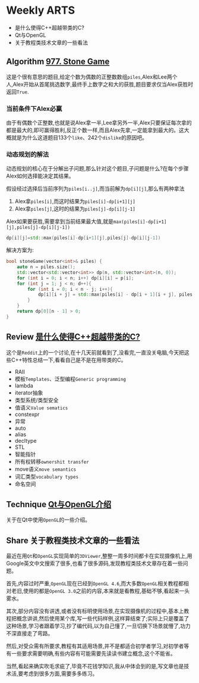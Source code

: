 # Weekly ARTS

- 是什么使得C++超越带类的C?
- Qt与OpenGL
- 关于教程类技术文章的一些看法

## Algorithm [977. Stone Game](https://leetcode.com/problems/stone-game/)

这是个很有意思的题目,给定个数为偶数的正整数数组`piles`,Alex和Lee两个人,Alex开始从首尾挑选数字,最终手上数字之和大的获胜,题目要求仅当Alex获胜时返回`True`.

### 当前条件下Alex必赢

由于有偶数个正整数,也就是说Alex拿一半,Lee拿另外一半,Alex只要保证每次拿的都是最大的,即可赢得胜利,反正个数一样,而且Alex先拿,一定能拿到最大的。这大概就是为什么这道题目133个`like`、242个`dislike`的原因吧。

### 动态规划的解法

动态规划的核心在于分解出子问题,那么针对这个题目,子问题是什么?在每个步骤Alex如何选择能决定其结果。

假设经过选择后当前序列为`piles[i..j]`,而当前解为`dp[i][j]`,那么有两种拿法

1. Alex拿`piles[i]`,而这时结果为`piles[i]-dp[i+1][j]`
2. Alex拿`piles[j]`,这时的结果为`piles[j]-dp[i][j-1]`

Alex如果要获胜,需要拿到当前结果最大值,就是`max(piles[i]-dp[i+1][j],piles[j]-dp[i][j-1])`

```Cpp
dp[i][j]=std::max(piles[i]-dp[i+1][j],piles[j]-dp[i][j-1])
```

解决方案为:

```C++
bool stoneGame(vector<int>& piles) {
    auto n = piles.size();
    std::vector<std::vector<int>> dp(n, std::vector<int>(n, 0));
    for (int i = 0; i < n; i++) dp[i][i] = p[i];
    for (int j = 1; j < n; d++){
        for (int i = 0; i < n - j; i++){
            dp[i][i + j] = std::max(piles[i] - dp[i + 1][i + j], piles[i + j] - dp[i][i + j - 1]);
        }
    }
    return dp[0][n - 1] > 0;
}
```

## Review [是什么使得C++超越带类的C?](https://www.reddit.com/r/cpp/comments/9k82rx/key_features_that_make_c_c_with_classes/)

这个是`Reddit`上的一个讨论,在十几天前就看到了,没看完,一直没关电脑,今天把这些C++特性总结一下,看看自己是不是在用带类的C。

- RAII
- 模板`Templates`、泛型编程`Generic programming`
- lambda
- iterator抽象
- 类型系统/类型安全
- 值语义`Value sematics`
- constexpr
- 异常
- auto
- alias
- decltype
- STL
- 智能指针
- 所有权转移`ownershit transfer`
- move语义`move semantics`
- 词汇类型`vocabulary types`
- 命名空间

## Technique [Qt与OpenGL介绍](QtOpenGL101.md)

关于在Qt中使用`OpenGL`的一些介绍。

## Share 关于教程类技术文章的一些看法

最近在用`Qt`和`OpenGL`实现简单的`3DViewer`,整整一周多时间都卡在实现摄像机上,用Google英文中文搜索了很多,也看了很多源码,发现教程类技术文章存在着一些问题。

首先,内容过时严重,`OpenGL`现在已经到`OpenGL 4.6`,而大多数`OpenGL`相关教程都相对老旧,使用的都是`OpenGL 3.0`之前的内容,本来就是看教程,基础不够,看起来一头雾水。

其次,部分内容没有讲透,或者没有标明使用场景,在实现摄像机的过程中,基本上教程把概念讲讲,然后使用某个库,写一些代码样例,这样算结束了;实际上只是覆盖了这种场景,学习者跟着学习,抄了编代码,以为自己懂了,一旦切换下场景就懵了,功力不深直接走了弯路。

然后,对受众需有所要求,教程有其适用场景,并不是都适合初学者学习,对初学者等有一些要求需要明确,有些内容有可能需要先读读书建立概念,这个不能省。

当然,看起来确实吹毛求疵了,毕竟不花钱学知识,我从中体会到的是,写文章也是技术活,要考虑到很多方面,需要多多练习。